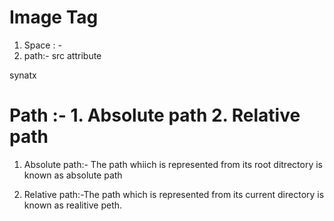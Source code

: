 # Image Tag
1. Space : - <img>
2. path:- src attribute

synatx 
<img>
# Path :- 1. Absolute path 2. Relative path

1. Absolute path:- The path whiich is represented from its root ditrectory is known as absolute path

2. Relative path:-The path which is represented from its current directory is known as realitive peth.
